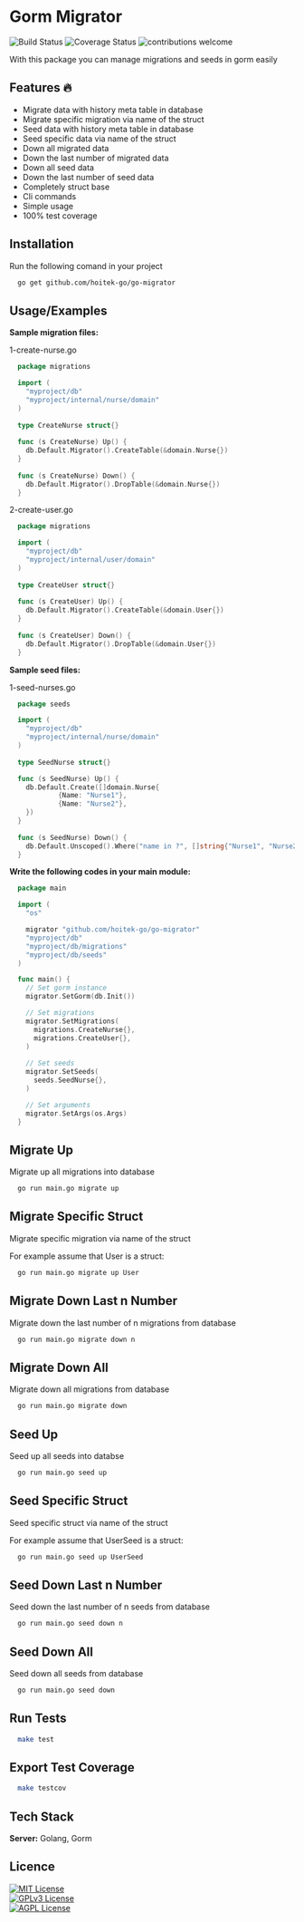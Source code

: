 
# Gorm Migrator  
![Build Status](https://travis-ci.org/nock/nock.svg)
![Coverage Status](http://img.shields.io/badge/coverage-100%25-brightgreen.svg)
![contributions welcome](https://img.shields.io/badge/contributions-welcome-brightgreen.svg?style=flat)

With this package you can manage migrations and seeds in gorm easily

## Features 🔥 
- Migrate data with history meta table in database
- Migrate specific migration via name of the struct
- Seed data with history meta table in database
- Seed specific data via name of the struct
- Down all migrated data 
- Down the last number of migrated data
- Down all seed data 
- Down the last number of seed data
- Completely struct base
- Cli commands
- Simple usage
- 100% test coverage

## Installation 
Run the following comand in your project

~~~bash  
  go get github.com/hoitek-go/go-migrator
~~~

## Usage/Examples  
**Sample migration files:**

1-create-nurse.go
~~~go  
  package migrations

  import (
  	"myproject/db"
  	"myproject/internal/nurse/domain"
  )
  
  type CreateNurse struct{}
  
  func (s CreateNurse) Up() {
  	db.Default.Migrator().CreateTable(&domain.Nurse{})
  }
  
  func (s CreateNurse) Down() {
  	db.Default.Migrator().DropTable(&domain.Nurse{})
  }
~~~ 

2-create-user.go
~~~go  
  package migrations

  import (
  	"myproject/db"
  	"myproject/internal/user/domain"
  )
  
  type CreateUser struct{}
  
  func (s CreateUser) Up() {
  	db.Default.Migrator().CreateTable(&domain.User{})
  }
  
  func (s CreateUser) Down() {
  	db.Default.Migrator().DropTable(&domain.User{})
  }
~~~ 

**Sample seed files:**

1-seed-nurses.go
~~~go  
  package seeds

  import (
  	"myproject/db"
  	"myproject/internal/nurse/domain"
  )
  
  type SeedNurse struct{}

  func (s SeedNurse) Up() {
  	db.Default.Create([]domain.Nurse{
            {Name: "Nurse1"},
            {Name: "Nurse2"},
  	})
  }
  
  func (s SeedNurse) Down() {
  	db.Default.Unscoped().Where("name in ?", []string{"Nurse1", "Nurse2"}).Delete(&domain.Nurse{})
  }

~~~ 

**Write the following codes in your main module:**

~~~go  
  package main

  import (
    "os"

    migrator "github.com/hoitek-go/go-migrator"
    "myproject/db"
    "myproject/db/migrations"
    "myproject/db/seeds"
  )

  func main() {
    // Set gorm instance
    migrator.SetGorm(db.Init())

    // Set migrations
    migrator.SetMigrations(
      migrations.CreateNurse{},
      migrations.CreateUser{},
    )
    
    // Set seeds
    migrator.SetSeeds(
      seeds.SeedNurse{},
    )

    // Set arguments
    migrator.SetArgs(os.Args)
  }
~~~  

## Migrate Up

Migrate up all migrations into database

~~~bash  
  go run main.go migrate up
~~~

## Migrate Specific Struct

Migrate specific migration via name of the struct

For example assume that User is a struct:

~~~bash  
  go run main.go migrate up User
~~~

## Migrate Down Last n Number

Migrate down the last number of n migrations from database

~~~bash  
  go run main.go migrate down n
~~~

## Migrate Down All

Migrate down all migrations from database

~~~bash  
  go run main.go migrate down
~~~

## Seed Up

Seed up all seeds into databse

~~~bash  
  go run main.go seed up
~~~

## Seed Specific Struct

Seed specific struct via name of the struct

For example assume that UserSeed is a struct:

~~~bash  
  go run main.go seed up UserSeed
~~~

## Seed Down Last n Number

Seed down the last number of n seeds from database

~~~bash  
  go run main.go seed down n
~~~

## Seed Down All

Seed down all seeds from database

~~~bash  
  go run main.go seed down
~~~

## Run Tests

~~~bash  
  make test
~~~

## Export Test Coverage

~~~bash  
  make testcov
~~~

## Tech Stack  
**Server:** Golang, Gorm
 
## Licence  
[![MIT License](https://img.shields.io/badge/License-MIT-green.svg)](https://choosealicense.com/licenses/mit/)  
[![GPLv3 License](https://img.shields.io/badge/License-GPL%20v3-yellow.svg)](https://choosealicense.com/licenses/gpl-3.0/)  
[![AGPL License](https://img.shields.io/badge/license-AGPL-blue.svg)](https://choosealicense.com/licenses/gpl-3.0/)  
 